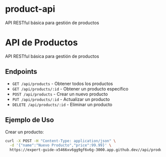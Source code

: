 # product-api
API RESTful básica para gestión de productos
# API de Productos

API RESTful básica para gestión de productos

## Endpoints

- `GET /api/products` - Obtener todos los productos
- `GET /api/products/:id` - Obtener un producto específico
- `POST /api/products` - Crear un nuevo producto
- `PUT /api/products/:id` - Actualizar un producto
- `DELETE /api/products/:id` - Eliminar un producto

## Ejemplo de Uso

Crear un producto:
```bash
curl -X POST -H "Content-Type: application/json" \
  -d '{"name":"Nuevo Producto","price":99.99}' \
  https://expert-guide-x5466xv6gg9gf6v6g-3000.app.github.dev//api/products
```
